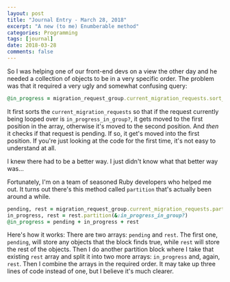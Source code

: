 ```yaml
---
layout: post
title: "Journal Entry - March 28, 2018"
excerpt: "A new (to me) Enumberable method"
categories: Programming
tags: [journal]
date: 2018-03-28
comments: false
---
```


So I was helping one of our front-end devs on a view the other day and he needed a collection of objects to be in a very specific order. The problem was that it required a very ugly and somewhat confusing query:
```ruby
@in_progress = migration_request_group.current_migration_requests.sort_by { |x| x.in_progress_in_group? ? 0 : 1 }.sort_by { |x| x.pending? ? 0 : 1 }
```
It first sorts the `current_migration_requests` so that if the request currently being looped over is `in_progress_in_group?`, it gets moved to the first position in the array, otherwise it's moved to the second position. And _then_ it checks if that request is pending. If so, it get's moved into the first position. If you're just looking at the code for the first time, it's not easy to understand at all. 

I knew there had to be a better way. I just didn't know what that better way was... 

Fortunately, I'm on a team of seasoned Ruby developers who helped me out. It turns out there's this method called `partition` that's actually been around a while. 

```ruby
pending, rest = migration_request_group.current_migration_requests.partition(&:pending?)
in_progress, rest = rest.partition(&:in_progress_in_group?)
@in_progress = pending + in_progress + rest
```

Here's how it works:
There are two arrays: `pending` and `rest`. The first one, `pending`, will store any objects that the block finds true, while `rest` will store the rest of the objects. Then I do another partition block where I take that existing `rest` array and split it into two more arrays: `in_progress` and, again, `rest`.
Then I combine the arrays in the required order. It may take up three lines of code instead of one, but I believe it's much clearer.
